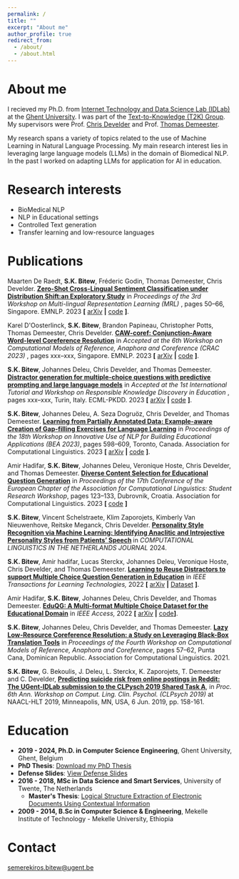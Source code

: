 ```yaml
---
permalink: /
title: ""
excerpt: "About me"
author_profile: true
redirect_from: 
  - /about/
  - /about.html
---
```


About me
======
I recieved my Ph.D. from [Internet Technology and Data Science Lab (IDLab)](https://www.ugent.be/ea/idlab/en) at the [Ghent University](https://www.ugent.be/en). I was part of the [Text-to-Knowledge (T2K) Group](https://ugentt2k.github.io/). My supervisors were Prof. [Chris Develder](http://users.atlantis.ugent.be/cdvelder/index.html) and Prof. [Thomas Demeester](https://tdmeeste.github.io/). 

My research spans a variety of topics related to the use of Machine Learning in Natural Language Processing. My main research interest lies in leveraging large language models (LLMs) in the domain of Biomedical NLP. In the past I worked on adapting LLMs for application for AI in education. 

Research interests
======
 
- BioMedical NLP
- NLP in Educational settings
- Controlled Text generation
- Transfer learning and low-resource languages


Publications
======
Maarten De Raedt, <b>S.K. Bitew</b>, Fréderic Godin, Thomas Demeester, Chris Develder.  <b>[Zero-Shot Cross-Lingual Sentiment Classification under Distribution Shift:an Exploratory Study](https://aclanthology.org/2023.mrl-1.5.pdf)</b> in <em> Proceedings of the 3rd Workshop on Multi-lingual Representation Learning (MRL) </em>, pages 50–66, Singapore. EMNLP. 2023 <b>[</b> [arXiv](https://aclanthology.org/2023.mrl-1.5.pdf) <b>|</b> [code](-) <b>]</b>.

Karel D'Oosterlinck, <b>S.K. Bitew</b>,  Brandon Papineau, Christopher Potts, Thomas Demeester, Chris Develder.  <b>[CAW-coref: Conjunction-Aware Word-level Coreference Resolution](https://arxiv.org/abs/2310.06165)</b> in <em> Accepted at the 6th Workshop on Computational Models of Reference, Anaphora and Coreference (CRAC 2023) </em>, pages xxx–xxx, Singapore. EMNLP. 2023 <b>[</b> [arXiv](https://arxiv.org/abs/2310.06165) <b>|</b> [code](https://github.com/KarelDO/wl-coref) <b>]</b>.

<b>S.K. Bitew</b>, Johannes Deleu, Chris Develder, and Thomas Demeester.  <b>[Distractor generation for multiple-choice questions with predictive prompting and large language models](https://arxiv.org/abs/2307.16338)</b> in <em> Accepted at the 1st International Tutorial and Workshop on Responsible Knowledge Discovery in Education </em>, pages xxx–xxx, Turin, Italy. ECML-PKDD. 2023 <b>[</b> [arXiv](https://arxiv.org/abs/2307.16338) <b>|</b> [code](https://github.com/semerekiros/distractGPT/) <b>]</b>.

<b>S.K. Bitew</b>, Johannes Deleu, A. Seza Dogruöz, Chris Develder, and Thomas Demeester.  <b>[Learning from Partially Annotated Data: Example-aware Creation of Gap-filling Exercises for Language Learning](https://aclanthology.org/2023.bea-1.51/)</b> in <em> Proceedings of the 18th Workshop on Innovative Use of NLP for Building Educational Applications (BEA 2023)</em>, pages 598–609, Toronto, Canada. Association for Computational Linguistics. 2023 <b>[</b> [arXiv](https://arxiv.org/pdf/2306.01584.pdf) <b>|</b> [code](https://github.com/semerekiros/GF2) <b>]</b>.

Amir Hadifar, <b>S.K. Bitew</b>, Johannes Deleu, Veronique Hoste, Chris Develder, and Thomas Demeester.  <b>[Diverse Content Selection for Educational Question Generation](https://aclanthology.org/2023.eacl-srw.13)</b> in <em> Proceedings of the 17th Conference of the European Chapter of the Association for Computational Linguistics: Student Research Workshop</em>, pages 123–133, Dubrovnik, Croatia. Association for Computational Linguistics. 2023  <b>[</b> [code](https://github.com/hadifar/content_selection) <b>]</b>

<b>S.K. Bitew</b>, Vincent Schelstraete, Klim Zaporojets, Kimberly Van Nieuwenhove, Reitske Meganck, Chris Develder. <b>[Personality Style Recognition via Machine Learning: Identifying Anaclitic and Introjective Personality Styles from Patients’ Speech](https://clinjournal.org/clinj/article/view/169/183) </b> in <em> COMPUTATIONAL LINGUISTICS IN THE NETHERLANDS JOURNAL</em> 2024. 

<b>S.K. Bitew</b>, Amir hadifar, Lucas Sterckx, Johannes Deleu, Veronique Hoste, Chris Develder, and Thomas Demeester. <b>[Learning to Reuse Distractors to support Multiple Choice Question Generation in Education](https://doi.org/10.1109/TLT.2022.3226523)</b> in <em> IEEE Transactions for Learning Technologies, </em> 2022 <b>[</b> [arXiv](https://doi.org/10.48550/arXiv.2210.13964) <b>|</b> [Dataset](https://github.com/semerekiros/dist-retrieval) <b>]</b>.

Amir Hadifar, <b>S.K. Bitew</b>, Johannes Deleu, Chris Develder, and Thomas Demeester.  <b>[EduQG: A Multi-format Multiple Choice Dataset for the Educational Domain](https://doi.org/10.1109/ACCESS.2023.3248790)</b> in <em> IEEE Access, </em> 2022 <b>[</b> [arXiv](https://doi.org/10.48550/arXiv.2210.06104) <b>|</b> [code](https://github.com/hadifar/question-generation)<b>]</b>.

<b>S.K. Bitew</b>, Johannes Deleu, Chris Develder, and Thomas Demeester.  <b>[Lazy Low-Resource Coreference Resolution: a Study on Leveraging Black-Box Translation Tools](https://aclanthology.org/2021.crac-1.6)</b> in <em> Proceedings of the Fourth Workshop on Computational Models of Reference, Anaphora and Coreference</em>, pages 57–62, Punta Cana, Dominican Republic. Association for Computational Linguistics. 2021.

<b>S.K. Bitew</b>, G. Bekoulis, J. Deleu, L. Sterckx, K. Zaporojets, T. Demeester and C. Develder, <b>[Predicting suicide risk from online postings in Reddit: The UGent-IDLab submission to the CLPysch 2019 Shared Task A](https://aclanthology.org/W19-3019)</b>, in <em>Proc. 6th Ann. Workshop on Comput. Ling. Clin. Psychol. (CLPsych 2019) </em> at NAACL-HLT 2019, Minneapolis, MN, USA, 6 Jun. 2019, pp. 158-161.


Education
======

 - **2019 - 2024, Ph.D. in Computer Science Engineering**, Ghent University, Ghent, Belgium
  - **PhD Thesis**: [Download my PhD Thesis](files/paper1.pdf)
  - **Defense Slides**: [View Defense Slides](files/PhD_Semere_Bitew_Final_Presentation.pdf)
- **2016 - 2018, MSc in Data Science and Smart Services**, University of Twente, The Netherlands
  - **Master's Thesis**: [Logical Structure Extraction of Electronic Documents Using Contextual Information](http://essay.utwente.nl/76427/1/BITEW_MA_EEMCS.pdf)
- **2009 - 2014, B.Sc in Computer Science & Engineering**, Mekelle Institute of Technology - Mekelle University, Ethiopia



Contact
======
<semerekiros.bitew@ugent.be>
